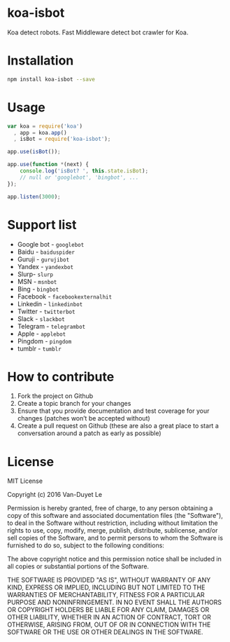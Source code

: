 # koa-isbot

Koa detect robots. Fast Middleware detect bot crawler for Koa.

# Installation

```sh
npm install koa-isbot --save 
```

# Usage

```js
var koa = require('koa')
  , app = koa.app()
  , isBot = require('koa-isbot');

app.use(isBot());

app.use(function *(next) {
    console.log('isBot? ', this.state.isBot); 
    // null or 'googlebot', 'bingbot', ...
});

app.listen(3000);
```

# Support list 

* Google bot - `googlebot`
* Baidu - `baiduspider`
* Guruji - `gurujibot`
* Yandex - `yandexbot`
* Slurp- `slurp`
* MSN - `msnbot`
* Bing - `bingbot`
* Facebook - `facebookexternalhit`
* Linkedin - `linkedinbot`
* Twitter - `twitterbot`
* Slack - `slackbot`
* Telegram - `telegrambot`
* Apple - `applebot`
* Pingdom - `pingdom`
* tumblr - `tumblr `

# How to contribute

1. Fork the project on Github
2. Create a topic branch for your changes
3. Ensure that you provide documentation and test coverage for your changes (patches won’t be accepted without)
4. Create a pull request on Github (these are also a great place to start a conversation around a patch as early as possible)

# License

MIT License

Copyright (c) 2016 Van-Duyet Le

Permission is hereby granted, free of charge, to any person obtaining a copy of this software and associated documentation files (the "Software"), to deal in the Software without restriction, including without limitation the rights to use, copy, modify, merge, publish, distribute, sublicense, and/or sell copies of the Software, and to permit persons to whom the Software is furnished to do so, subject to the following conditions:

The above copyright notice and this permission notice shall be included in all copies or substantial portions of the Software.

THE SOFTWARE IS PROVIDED "AS IS", WITHOUT WARRANTY OF ANY KIND, EXPRESS OR IMPLIED, INCLUDING BUT NOT LIMITED TO THE WARRANTIES OF MERCHANTABILITY, FITNESS FOR A PARTICULAR PURPOSE AND NONINFRINGEMENT. IN NO EVENT SHALL THE AUTHORS OR COPYRIGHT HOLDERS BE LIABLE FOR ANY CLAIM, DAMAGES OR OTHER LIABILITY, WHETHER IN AN ACTION OF CONTRACT, TORT OR OTHERWISE, ARISING FROM, OUT OF OR IN CONNECTION WITH THE SOFTWARE OR THE USE OR OTHER DEALINGS IN THE SOFTWARE.